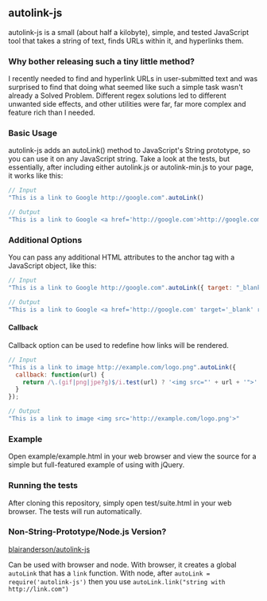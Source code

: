 ## autolink-js

autolink-js is a small (about half a kilobyte), simple, and tested JavaScript tool that takes
a string of text, finds URLs within it, and hyperlinks them.

### Why bother releasing such a tiny little method?

I recently needed to find and hyperlink URLs in user-submitted text
and was surprised to find that doing what seemed like such a simple task wasn't already a
Solved Problem. Different regex solutions led to different unwanted side
effects, and other utilities were far, far more complex and feature rich
than I needed.

### Basic Usage

autolink-js adds an autoLink() method to JavaScript's String prototype,
so you can use it on any JavaScript string. Take a look at the tests,
but essentially, after including either autolink.js or autolink-min.js
to your page, it works like this:

```javascript
// Input
"This is a link to Google http://google.com".autoLink()

// Output
"This is a link to Google <a href='http://google.com'>http://google.com</a>"
```

### Additional Options

You can pass any additional HTML attributes to the anchor tag with a JavaScript object, like this:

```javascript
// Input
"This is a link to Google http://google.com".autoLink({ target: "_blank", rel: "nofollow", id: "1" })

// Output
"This is a link to Google <a href='http://google.com' target='_blank' rel='nofollow' id='1'>http://google.com</a>"
```

#### Callback

Callback option can be used to redefine how links will be rendered.

```javascript
// Input
"This is a link to image http://example.com/logo.png".autoLink({
  callback: function(url) {
    return /\.(gif|png|jpe?g)$/i.test(url) ? '<img src="' + url + '">' : null;
  }
});

// Output
"This is a link to image <img src='http://example.com/logo.png'>"
```

### Example

Open example/example.html in your web browser and view the source for a simple but
full-featured example of using with jQuery.

### Running the tests

After cloning this repository, simply open test/suite.html in your web
browser. The tests will run automatically.

### Non-String-Prototype/Node.js Version?

[blairanderson/autolink-js](https://github.com/blairanderson/autolink-js) 

Can be used with browser and node.
With browser, it creates a global `autoLink` that has a `link` function.
With node, after `autoLink = require('autolink-js')` then you use `autoLink.link("string with http://link.com")`
